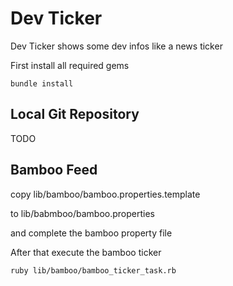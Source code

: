 Dev Ticker
==========

Dev Ticker shows some dev infos like a news ticker

First install all required gems

    bundle install


Local Git Repository
--------------------

TODO


Bamboo Feed
-----------

copy 
    lib/bamboo/bamboo.properties.template 

to 
    lib/babmboo/bamboo.properties

and complete the bamboo property file

After that execute the bamboo ticker

    ruby lib/bamboo/bamboo_ticker_task.rb


